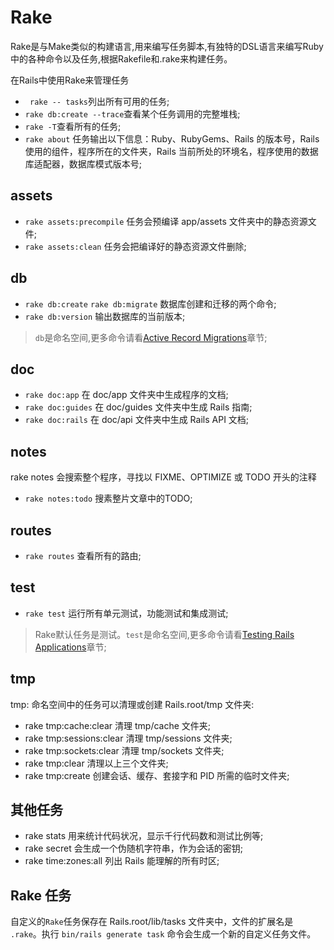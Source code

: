# Rake

Rake是与Make类似的构建语言,用来编写任务脚本,有独特的DSL语言来编写Ruby中的各种命令以及任务,根据Rakefile和.rake来构建任务。

在Rails中使用Rake来管理任务

- ` rake -- tasks`列出所有可用的任务;
- `rake db:create --trace`查看某个任务调用的完整堆栈;
- ` rake -T `查看所有的任务;
- `rake about` 任务输出以下信息：Ruby、RubyGems、Rails 的版本号，Rails 使用的组件，程序所在的文件夹，Rails 当前所处的环境名，程序使用的数据库适配器，数据库模式版本号;

## assets

- `rake assets:precompile` 任务会预编译 app/assets 文件夹中的静态资源文件;
- `rake assets:clean` 任务会把编译好的静态资源文件删除;

## db
- `rake db:create` `rake db:migrate` 数据库创建和迁移的两个命令;
- `rake db:version` 输出数据库的当前版本;

> `db`是命名空间,更多命令请看[Active Record Migrations](http://guides.rubyonrails.org/active_record_migrations.html)章节;

## doc
- `rake doc:app` 在 doc/app 文件夹中生成程序的文档;
- `rake doc:guides` 在 doc/guides 文件夹中生成 Rails 指南;
- `rake doc:rails` 在 doc/api 文件夹中生成 Rails API 文档;

## notes
rake notes 会搜索整个程序，寻找以 FIXME、OPTIMIZE 或 TODO 开头的注释

- `rake notes:todo` 搜素整片文章中的TODO;

## routes

- `rake routes` 查看所有的路由;

## test

- `rake test` 运行所有单元测试，功能测试和集成测试;

> Rake默认任务是测试。`test`是命名空间,更多命令请看[Testing Rails Applications](http://guides.rubyonrails.org/testing.html)章节;

## tmp

tmp: 命名空间中的任务可以清理或创建 Rails.root/tmp 文件夹:

- rake tmp:cache:clear 清理 tmp/cache 文件夹;
- rake tmp:sessions:clear 清理 tmp/sessions 文件夹;
- rake tmp:sockets:clear 清理 tmp/sockets 文件夹;
- rake tmp:clear 清理以上三个文件夹;
- rake tmp:create 创建会话、缓存、套接字和 PID 所需的临时文件夹;

## 其他任务

- rake stats 用来统计代码状况，显示千行代码数和测试比例等;
- rake secret 会生成一个伪随机字符串，作为会话的密钥;
- rake time:zones:all 列出 Rails 能理解的所有时区;

## Rake 任务

自定义的`Rake`任务保存在 Rails.root/lib/tasks 文件夹中，文件的扩展名是 `.rake`。执行 `bin/rails generate task` 命令会生成一个新的自定义任务文件。
